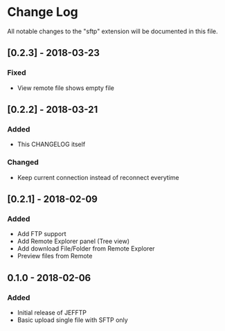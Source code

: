 # Change Log
All notable changes to the "sftp" extension will be documented in this file.

## [0.2.3] - 2018-03-23
### Fixed
- View remote file shows empty file

## [0.2.2] - 2018-03-21
### Added
- This CHANGELOG itself

### Changed
- Keep current connection instead of reconnect everytime

## [0.2.1] - 2018-02-09
### Added
- Add FTP support
- Add Remote Explorer panel (Tree view)
- Add download File/Folder from Remote Explorer
- Preview files from Remote

## 0.1.0 - 2018-02-06
### Added
- Initial release of JEFFTP
- Basic upload single file with SFTP only
